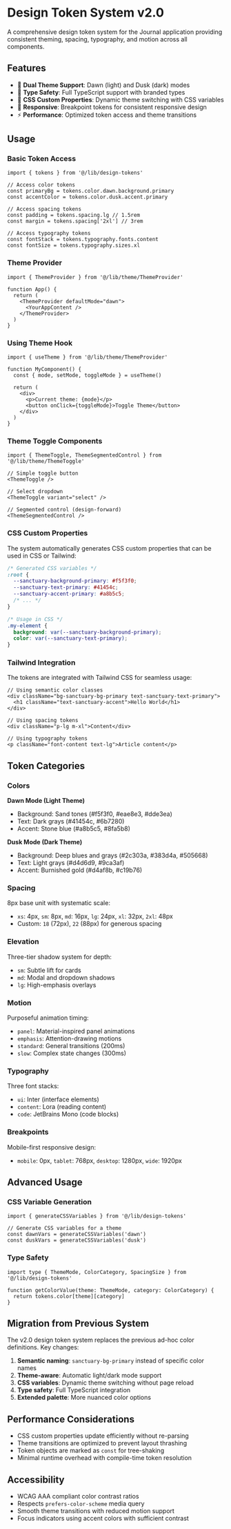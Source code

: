 # Design Token System v2.0

A comprehensive design token system for the Journal application providing consistent theming, spacing, typography, and motion across all components.

## Features

- 🎨 **Dual Theme Support**: Dawn (light) and Dusk (dark) modes
- 🎯 **Type Safety**: Full TypeScript support with branded types
- 🔄 **CSS Custom Properties**: Dynamic theme switching with CSS variables
- 📱 **Responsive**: Breakpoint tokens for consistent responsive design
- ⚡ **Performance**: Optimized token access and theme transitions

## Usage

### Basic Token Access

```tsx
import { tokens } from '@/lib/design-tokens'

// Access color tokens
const primaryBg = tokens.color.dawn.background.primary
const accentColor = tokens.color.dusk.accent.primary

// Access spacing tokens  
const padding = tokens.spacing.lg // 1.5rem
const margin = tokens.spacing['2xl'] // 3rem

// Access typography tokens
const fontStack = tokens.typography.fonts.content
const fontSize = tokens.typography.sizes.xl
```

### Theme Provider

```tsx
import { ThemeProvider } from '@/lib/theme/ThemeProvider'

function App() {
  return (
    <ThemeProvider defaultMode="dawn">
      <YourAppContent />
    </ThemeProvider>
  )
}
```

### Using Theme Hook

```tsx
import { useTheme } from '@/lib/theme/ThemeProvider'

function MyComponent() {
  const { mode, setMode, toggleMode } = useTheme()
  
  return (
    <div>
      <p>Current theme: {mode}</p>
      <button onClick={toggleMode}>Toggle Theme</button>
    </div>
  )
}
```

### Theme Toggle Components

```tsx
import { ThemeToggle, ThemeSegmentedControl } from '@/lib/theme/ThemeToggle'

// Simple toggle button
<ThemeToggle />

// Select dropdown
<ThemeToggle variant="select" />

// Segmented control (design-forward)
<ThemeSegmentedControl />
```

### CSS Custom Properties

The system automatically generates CSS custom properties that can be used in CSS or Tailwind:

```css
/* Generated CSS variables */
:root {
  --sanctuary-background-primary: #f5f3f0;
  --sanctuary-text-primary: #41454c;
  --sanctuary-accent-primary: #a8b5c5;
  /* ... */
}

/* Usage in CSS */
.my-element {
  background: var(--sanctuary-background-primary);
  color: var(--sanctuary-text-primary);
}
```

### Tailwind Integration

The tokens are integrated with Tailwind CSS for seamless usage:

```tsx
// Using semantic color classes
<div className="bg-sanctuary-bg-primary text-sanctuary-text-primary">
  <h1 className="text-sanctuary-accent">Hello World</h1>
</div>

// Using spacing tokens
<div className="p-lg m-xl">Content</div>

// Using typography tokens
<p className="font-content text-lg">Article content</p>
```

## Token Categories

### Colors

**Dawn Mode (Light Theme)**
- Background: Sand tones (#f5f3f0, #eae8e3, #dde3ea)
- Text: Dark grays (#41454c, #6b7280)
- Accent: Stone blue (#a8b5c5, #8fa5b8)

**Dusk Mode (Dark Theme)**  
- Background: Deep blues and grays (#2c303a, #383d4a, #505668)
- Text: Light grays (#d4d6d9, #9ca3af)
- Accent: Burnished gold (#d4af8b, #c19b76)

### Spacing

8px base unit with systematic scale:
- `xs`: 4px, `sm`: 8px, `md`: 16px, `lg`: 24px, `xl`: 32px, `2xl`: 48px
- Custom: `18` (72px), `22` (88px) for generous spacing

### Elevation

Three-tier shadow system for depth:
- `sm`: Subtle lift for cards
- `md`: Modal and dropdown shadows  
- `lg`: High-emphasis overlays

### Motion

Purposeful animation timing:
- `panel`: Material-inspired panel animations
- `emphasis`: Attention-drawing motions
- `standard`: General transitions (200ms)
- `slow`: Complex state changes (300ms)

### Typography

Three font stacks:
- `ui`: Inter (interface elements)
- `content`: Lora (reading content)
- `code`: JetBrains Mono (code blocks)

### Breakpoints

Mobile-first responsive design:
- `mobile`: 0px, `tablet`: 768px, `desktop`: 1280px, `wide`: 1920px

## Advanced Usage

### CSS Variable Generation

```tsx
import { generateCSSVariables } from '@/lib/design-tokens'

// Generate CSS variables for a theme
const dawnVars = generateCSSVariables('dawn')
const duskVars = generateCSSVariables('dusk')
```

### Type Safety

```tsx
import type { ThemeMode, ColorCategory, SpacingSize } from '@/lib/design-tokens'

function getColorValue(theme: ThemeMode, category: ColorCategory) {
  return tokens.color[theme][category]
}
```

## Migration from Previous System

The v2.0 design token system replaces the previous ad-hoc color definitions. Key changes:

1. **Semantic naming**: `sanctuary-bg-primary` instead of specific color names
2. **Theme-aware**: Automatic light/dark mode support
3. **CSS variables**: Dynamic theme switching without page reload
4. **Type safety**: Full TypeScript integration
5. **Extended palette**: More nuanced color options

## Performance Considerations

- CSS custom properties update efficiently without re-parsing
- Theme transitions are optimized to prevent layout thrashing
- Token objects are marked as `const` for tree-shaking
- Minimal runtime overhead with compile-time token resolution

## Accessibility

- WCAG AAA compliant color contrast ratios
- Respects `prefers-color-scheme` media query
- Smooth theme transitions with reduced motion support
- Focus indicators using accent colors with sufficient contrast